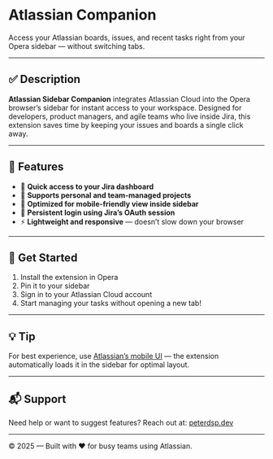 # Atlassian Companion

Access your Atlassian boards, issues, and recent tasks right from your Opera sidebar — without switching tabs.

---

## ✅ Description

**Atlassian Sidebar Companion** integrates Atlassian Cloud into the Opera browser’s sidebar for instant access to your workspace. Designed for developers, product managers, and agile teams who live inside Jira, this extension saves time by keeping your issues and boards a single click away.

---

## 🚀 Features

- 🔗 **Quick access to your Jira dashboard**
- 🧩 **Supports personal and team-managed projects**
- 📱 **Optimized for mobile-friendly view inside sidebar**
- 🔐 **Persistent login using Jira’s OAuth session**
- ⚡ **Lightweight and responsive** — doesn’t slow down your browser

---

## 📌 Get Started

1. Install the extension in Opera
2. Pin it to your sidebar
3. Sign in to your Atlassian Cloud account
4. Start managing your tasks without opening a new tab!

---

## 💡 Tip

For best experience, use [Atlassian’s mobile UI](https://id.atlassian.com/login) — the extension automatically loads it in the sidebar for optimal layout.

---

## 📬 Support

Need help or want to suggest features? Reach out at: [peterdsp.dev](https://peterdsp.dev)

---

© 2025 — Built with ❤️ for busy teams using Atlassian.

